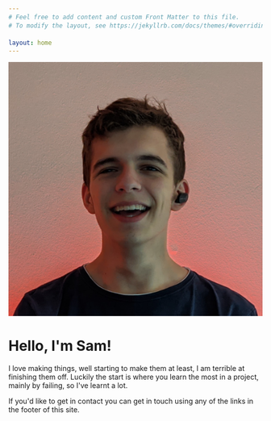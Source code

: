 ```yaml
---
# Feel free to add content and custom Front Matter to this file.
# To modify the layout, see https://jekyllrb.com/docs/themes/#overriding-theme-defaults

layout: home
---
```


![Photo of me!](/assets/images/profile_picture.png)

# Hello, I'm Sam!

I love making things, well starting to make them at least, I am terrible at finishing them off. Luckily the start is where you learn the most in a project, mainly by failing, so I've learnt a lot. 

If you'd like to get in contact you can get in touch using any of the links in the footer of this site.
